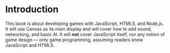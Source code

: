 # Introduction

This book is about developing games with JavaScript, HTML5, and Node.js. It
will use Canvas as its main display and will cover how to add sound,
networking, and basic AI. It will **not** cover JavaScript itself, nor any
notion of game design — only game programming, assuming readers know JavaScript
and HTML5.
